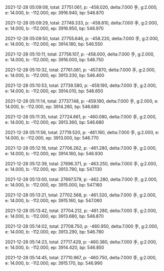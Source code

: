 2021-12-28 05:09:08, total: 27751.061, p: -458.020, delta:7.000 手, g:2.000, e: 14.000, b: -112.000, ep: 3916.940, bp: 546.870

2021-12-28 05:09:29, total: 27749.333, p: -458.810, delta:7.000 手, g:2.000, e: 14.000, b: -112.000, ep: 3916.950, bp: 546.970

2021-12-28 05:09:50, total: 27755.646, p: -458.220, delta:7.000 手, g:2.000, e: 14.000, b: -112.000, ep: 3914.180, bp: 546.550

2021-12-28 05:10:11, total: 27756.107, p: -458.000, delta:7.000 手, g:2.000, e: 14.000, b: -112.000, ep: 3916.000, bp: 546.750

2021-12-28 05:10:32, total: 27761.061, p: -457.870, delta:7.000 手, g:2.000, e: 14.000, b: -112.000, ep: 3913.330, bp: 546.400

2021-12-28 05:10:53, total: 27739.580, p: -459.190, delta:7.000 手, g:2.000, e: 14.000, b: -112.000, ep: 3914.010, bp: 546.650

2021-12-28 05:11:14, total: 27737.148, p: -459.180, delta:7.000 手, g:2.000, e: 14.000, b: -112.000, ep: 3914.260, bp: 546.680

2021-12-28 05:11:35, total: 27724.661, p: -460.080, delta:7.000 手, g:2.000, e: 14.000, b: -112.000, ep: 3913.360, bp: 546.680

2021-12-28 05:11:56, total: 27719.520, p: -461.160, delta:7.000 手, g:2.000, e: 14.000, b: -112.000, ep: 3913.000, bp: 546.770

2021-12-28 05:12:18, total: 27706.262, p: -461.280, delta:7.000 手, g:2.000, e: 14.000, b: -112.000, ep: 3914.160, bp: 546.930

2021-12-28 05:12:39, total: 27696.371, p: -463.250, delta:7.000 手, g:2.000, e: 14.000, b: -112.000, ep: 3913.790, bp: 547.130

2021-12-28 05:13:00, total: 27697.579, p: -462.280, delta:7.000 手, g:2.000, e: 14.000, b: -112.000, ep: 3915.000, bp: 547.160

2021-12-28 05:13:21, total: 27702.568, p: -461.320, delta:7.000 手, g:2.000, e: 14.000, b: -112.000, ep: 3915.160, bp: 547.060

2021-12-28 05:13:42, total: 27704.212, p: -461.280, delta:7.000 手, g:2.000, e: 14.000, b: -112.000, ep: 3913.680, bp: 546.870

2021-12-28 05:14:02, total: 27708.750, p: -460.950, delta:7.000 手, g:2.000, e: 14.000, b: -112.000, ep: 3913.290, bp: 546.780

2021-12-28 05:14:23, total: 27717.429, p: -460.380, delta:7.000 手, g:2.000, e: 14.000, b: -112.000, ep: 3914.420, bp: 546.850

2021-12-28 05:14:45, total: 27710.967, p: -460.750, delta:7.000 手, g:2.000, e: 14.000, b: -112.000, ep: 3915.170, bp: 546.990